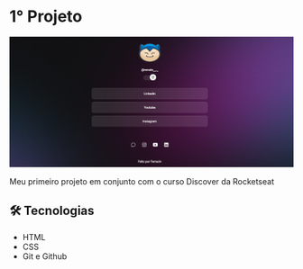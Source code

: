 # 1° Projeto

![preview](./.github/preview.png)


Meu primeiro projeto em conjunto com o curso Discover da Rocketseat



## 🛠 Tecnologias

- HTML
- CSS
- Git e Github

